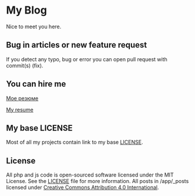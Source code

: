 My Blog
=======

Nice to meet you here.

Bug in articles or new feature request
-------------------------------------

If you detect any typo, bug or error you can open pull request with commit(s) (fix).

You can hire me
---------------

[Мое резюме](http://dmtry.me/about)

[My resume](http://en.dmtry.me/about)

My base LICENSE
---------------

Most of all my projects contain link to my base [LICENSE](./public/LICENSE).

License
-------

All php and js code is open-sourced software licensed under the MIT License. See the [LICENSE](./public/LICENSE) file for more information.
All posts in /app/_posts licensed under [Creative Commons Attribution 4.0 International](http://creativecommons.org/licenses/by/4.0/).
